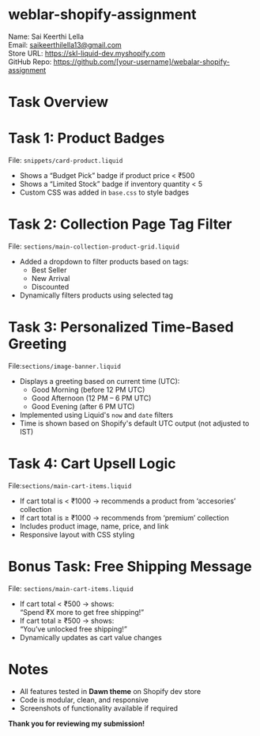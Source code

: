 # weblar-shopify-assignment

Name: Sai Keerthi Lella  
Email: saikeerthilella13@gmail.com  
Store URL: https://skl-liquid-dev.myshopify.com  
GitHub Repo: https://github.com/[your-username]/webalar-shopify-assignment

# Task Overview

# Task 1: Product Badges  
File: `snippets/card-product.liquid`  
- Shows a “Budget Pick” badge if product price < ₹500  
- Shows a “Limited Stock” badge if inventory quantity < 5  
- Custom CSS was added in `base.css` to style badges

# Task 2: Collection Page Tag Filter  
File: `sections/main-collection-product-grid.liquid`  
- Added a dropdown to filter products based on tags:  
  - Best Seller  
  - New Arrival  
  - Discounted  
- Dynamically filters products using selected tag

# Task 3: Personalized Time-Based Greeting  
File:`sections/image-banner.liquid`  
- Displays a greeting based on current time (UTC):  
  - Good Morning (before 12 PM UTC)  
  - Good Afternoon (12 PM – 6 PM UTC)  
  - Good Evening (after 6 PM UTC)  
- Implemented using Liquid's `now` and `date` filters  
- Time is shown based on Shopify's default UTC output (not adjusted to IST)

# Task 4: Cart Upsell Logic  
File:`sections/main-cart-items.liquid`  
- If cart total is < ₹1000 → recommends a product from ‘accesories’ collection  
- If cart total is ≥ ₹1000 → recommends from ‘premium’ collection  
- Includes product image, name, price, and link  
- Responsive layout with CSS styling

# Bonus Task: Free Shipping Message  
File: `sections/main-cart-items.liquid`  
- If cart total < ₹500 → shows:  
  “Spend ₹X more to get free shipping!”  
- If cart total ≥ ₹500 → shows:  
  “You’ve unlocked free shipping!”  
- Dynamically updates as cart value changes

# Notes

- All features tested in **Dawn theme** on Shopify dev store
- Code is modular, clean, and responsive
- Screenshots of functionality available if required


**Thank you for reviewing my submission!**
